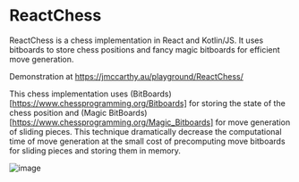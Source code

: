 # ReactChess

ReactChess is a chess implementation in React and Kotlin/JS. It uses bitboards to store chess positions and fancy magic bitboards for efficient move generation.

Demonstration at https://jmccarthy.au/playground/ReactChess/

This chess implementation uses (BitBoards)[https://www.chessprogramming.org/Bitboards] for storing the state of the chess position and (Magic BitBoards)[https://www.chessprogramming.org/Magic_Bitboards] for move generation of sliding pieces. This technique dramatically decrease the computational time of move generation at the small cost of precomputing move bitboards for sliding pieces and storing them in memory.

![image](https://github.com/user-attachments/assets/78ee50a0-c196-4dda-9c61-0e764cc2aaf7)
